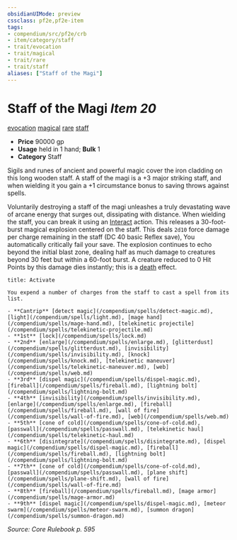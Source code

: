 ```yaml
---
obsidianUIMode: preview
cssclass: pf2e,pf2e-item
tags:
- compendium/src/pf2e/crb
- item/category/staff
- trait/evocation
- trait/magical
- trait/rare
- trait/staff
aliases: ["Staff of the Magi"]
---
```

# Staff of the Magi *Item 20*  
[evocation](/rules/traits/evocation.md)  [magical](/rules/traits/magical.md)  [rare](/rules/traits/rare.md)  [staff](/rules/traits/staff.md)  

- **Price** 90000 gp
- **Usage** held in 1 hand; **Bulk** 1
- **Category** Staff

Sigils and runes of ancient and powerful magic cover the iron cladding on this long wooden staff. A staff of the magi is a +3 major striking staff, and when wielding it you gain a +1 circumstance bonus to saving throws against spells.

Voluntarily destroying a staff of the magi unleashes a truly devastating wave of arcane energy that surges out, dissipating with distance. When wielding the staff, you can break it using an [Interact](/rules/actions/interact.md) action. This releases a 30-foot-burst magical explosion centered on the staff. This deals `2d10` force damage per charge remaining in the staff (DC 40 basic Reflex save), You automatically critically fail your save. The explosion continues to echo beyond the initial blast zone, dealing half as much damage to creatures beyond 30 feet but within a 60-foot burst. A creature reduced to 0 Hit Points by this damage dies instantly; this is a [death](/rules/traits/death.md) effect.

```ad-embed-ability
title: Activate

You expend a number of charges from the staff to cast a spell from its list.

- **Cantrip** [detect magic](/compendium/spells/detect-magic.md), [light](/compendium/spells/light.md), [mage hand](/compendium/spells/mage-hand.md), [telekinetic projectile](/compendium/spells/telekinetic-projectile.md)
- **1st** [lock](/compendium/spells/lock.md)
- **2nd** [enlarge](/compendium/spells/enlarge.md), [glitterdust](/compendium/spells/glitterdust.md), [invisibility](/compendium/spells/invisibility.md), [knock](/compendium/spells/knock.md), [telekinetic maneuver](/compendium/spells/telekinetic-maneuver.md), [web](/compendium/spells/web.md)
- **3rd** [dispel magic](/compendium/spells/dispel-magic.md), [fireball](/compendium/spells/fireball.md), [lightning bolt](/compendium/spells/lightning-bolt.md)
- **4th** [invisibility](/compendium/spells/invisibility.md), [enlarge](/compendium/spells/enlarge.md), [fireball](/compendium/spells/fireball.md), [wall of fire](/compendium/spells/wall-of-fire.md), [web](/compendium/spells/web.md)
- **5th** [cone of cold](/compendium/spells/cone-of-cold.md), [passwall](/compendium/spells/passwall.md), [telekinetic haul](/compendium/spells/telekinetic-haul.md)
- **6th** [disintegrate](/compendium/spells/disintegrate.md), [dispel magic](/compendium/spells/dispel-magic.md), [fireball](/compendium/spells/fireball.md), [lightning bolt](/compendium/spells/lightning-bolt.md)
- **7th** [cone of cold](/compendium/spells/cone-of-cold.md), [passwall](/compendium/spells/passwall.md), [plane shift](/compendium/spells/plane-shift.md), [wall of fire](/compendium/spells/wall-of-fire.md)
- **8th** [fireball](/compendium/spells/fireball.md), [mage armor](/compendium/spells/mage-armor.md)
- **9th** [dispel magic](/compendium/spells/dispel-magic.md), [meteor swarm](/compendium/spells/meteor-swarm.md), [summon dragon](/compendium/spells/summon-dragon.md)
```

*Source: Core Rulebook p. 595*